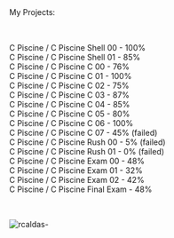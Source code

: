 ##
My Projects:
##
<br>
C Piscine / C Piscine Shell 00 - 100% <br>
C Piscine / C Piscine Shell 01 - 85% <br>
C Piscine / C Piscine C 00 - 76% <br>
C Piscine / C Piscine C 01 - 100% <br>
C Piscine / C Piscine C 02 - 75% <br>
C Piscine / C Piscine C 03 - 87% <br>
C Piscine / C Piscine C 04 - 85% <br>
C Piscine / C Piscine C 05 - 80% <br>
C Piscine / C Piscine C 06 - 100% <br>
C Piscine / C Piscine C 07 - 45% (failed) <br>
C Piscine / C Piscine Rush 00  - 5% (failed) <br>
C Piscine / C Piscine Rush 01 - 0% (failed) <br>
C Piscine / C Piscine Exam 00 - 48% <br>
C Piscine / C Piscine Exam 01 - 32% <br>
C Piscine / C Piscine Exam 02 - 42% <br>
C Piscine / C Piscine Final Exam - 48% <br>

##
<br>
<img align="center" alt="rcaldas-" src="https://cdn.discordapp.com/attachments/1059801232010645557/1059874277098266635/Lista_processos_42Lisboa.png">
